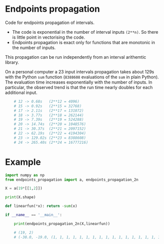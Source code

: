 # Endpoints propagation
Code for endpoints propagation of intervals. 

* The code is exponential in the number of interval inputs `(2**n)`. So there is little point in vectorising the code. 
* Endpoints propagation is exact only for functions that are monotonic in the number of inputs. 

This propagation can be run independently from an interval arithemtic library. 

On a personal computer a 23 input intervals propagation takes about 129s with the Python `sum` function (`8388608` evaluations of the `sum` in plain Python). The evaluation time increases exponentially with the number of inputs. In particular, the observed trend is that the run time nearly doubles for each additional input. 

```python
    # 12 -> 0.68s   (2**12 = 4096)
    # 15 -> 0.92s   (2**15 = 32768)
    # 17 -> 2.11s   (2**17 = 131072)
    # 18 -> 3.77s   (2**18 = 262144)
    # 19 -> 7.39s   (2**19 = 524288)
    # 20 -> 14.74s  (2**20 = 1048576)
    # 21 -> 30.37s  (2**21 = 2097152)
    # 22 -> 62.19s  (2**22 = 4194304)
    # 23 -> 129.02s (2**23 = 8388608)
    # 24 -> 265.40s (2**24 = 16777216)
```

# Example 

```python
import numpy as np
from endpoints_propagation import a, endpoints_propagation_2n

X = a(19*[[1,2]])

print(X.shape)

def linearfun(*x): return -sum(x)

if __name__ == '__main__':

    print(endpoints_propagation_2n(X,linearfun))

    # (19, 2)
    # (-38.0, -19.0, (1, 1, 1, 1, 1, 1, 1, 1, 1, 1, 1, 1, 1, 1, 1, 1, 1, 1, 1), (0, 0, 0, 0, 0, 0, 0, 0, 0, 0, 0, 0, 0, 0, 0, 0, 0, 0, 0))


```
